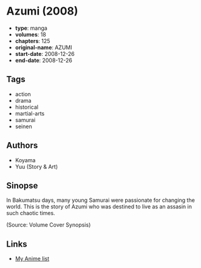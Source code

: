 # Azumi (2008)

-   **type**: manga
-   **volumes**: 18
-   **chapters**: 125
-   **original-name**: AZUMI
-   **start-date**: 2008-12-26
-   **end-date**: 2008-12-26

## Tags

-   action
-   drama
-   historical
-   martial-arts
-   samurai
-   seinen

## Authors

-   Koyama
-   Yuu (Story & Art)

## Sinopse

In Bakumatsu days, many young Samurai were passionate for changing the world. This is the story of Azumi who was destined to live as an assasin in such chaotic times.

(Source: Volume Cover Synopsis)

## Links

-   [My Anime list](https://myanimelist.net/manga/67943/Azumi_2008)
